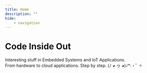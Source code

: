 ```yaml
---
title: Home
description: ""
hide:
    - navigation
---
```


# Code Inside Out

Interesting stuff in Embedded Systems and IoT Applications.\
From hardware to cloud applications. Step by step.
(ﾉ ◕ ヮ ◕)ﾉ*:・ﾟ ✧
